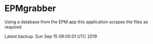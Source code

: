 # EPMgrabber
Using a database from the EPM app this application scrapes the files as required


Latest backup: Sun Sep 15 09:00:01 UTC 2019
